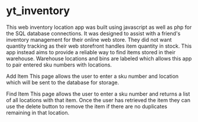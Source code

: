 # yt_inventory

This web inventory location app was built using javascript as well as php for the SQL database connections. It was designed to assist with a friend's inventory management for their online web store. They did not want quantity tracking as their web storefront handles item quantity in stock. This app instead aims to provide a reliable way to find items stored in their warehouse. Warehouse locations and bins are labeled which allows this app to pair entered sku numbers with locations.

Add Item
This page allows the user to enter a sku number and location which will be sent to the database for storage.

Find Item
This page allows the user to enter a sku number and returns a list of all locations with that item. Once the user has retrieved the item they can use the delete button to remove the item if there are no duplicates remaining in that location.
